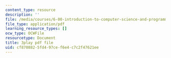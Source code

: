 ```yaml
---
content_type: resource
description: ''
file: /media/courses/6-00-introduction-to-computer-science-and-programming-fall-2008/cf8708825fd497cef6e4c7c2f47621ee_DkPsD58nUIE.pdf
file_type: application/pdf
learning_resource_types: []
ocw_type: OCWFile
resourcetype: Document
title: 3play pdf file
uid: cf870882-5fd4-97ce-f6e4-c7c2f47621ee
---
```

